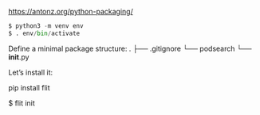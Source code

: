 


https://antonz.org/python-packaging/


```py
$ python3 -m venv env
$ . env/bin/activate
```

Define a minimal package structure:
.
├── .gitignore
└── podsearch
    └── __init__.py


Let’s install it:

pip install flit

$ flit init